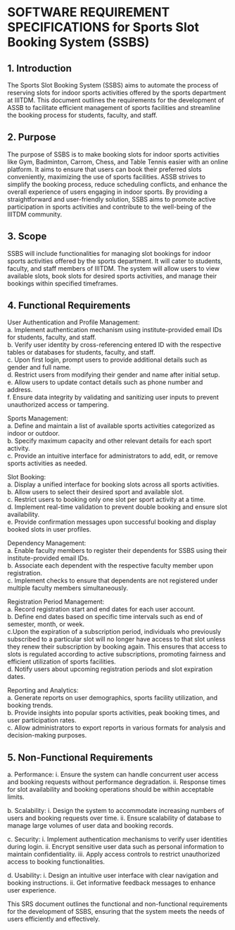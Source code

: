 # SOFTWARE REQUIREMENT SPECIFICATIONS for Sports Slot Booking System (SSBS)

## 1. Introduction<br>
The Sports Slot Booking System (SSBS) aims to automate the process of reserving slots for indoor sports activities offered by the sports department at IIITDM. This document outlines the requirements for the development of ASSB to facilitate efficient management of sports facilities and streamline the booking process for students, faculty, and staff.

## 2. Purpose <br>
The purpose of SSBS is to make booking slots for indoor sports activities like Gym, Badminton, Carrom, Chess, and Table Tennis easier with an online platform. It aims to ensure that users can book their preferred slots conveniently, maximizing the use of sports facilities. ASSB strives to simplify the booking process, reduce scheduling conflicts, and enhance the overall experience of users engaging in indoor sports. By providing a straightforward and user-friendly solution, SSBS aims to promote active participation in sports activities and contribute to the well-being of the IIITDM community.

## 3. Scope<br>
SSBS will include functionalities for managing slot bookings for indoor sports activities offered by the sports department. It will cater to students, faculty, and staff members of IIITDM. The system will allow users to view available slots, book slots for desired sports activities, and manage their bookings within specified timeframes.

## 4. Functional Requirements<br>
User Authentication and Profile Management:<br>
a. Implement authentication mechanism using institute-provided email IDs for students, faculty, and staff.<br>
b. Verify user identity by cross-referencing entered ID with the respective tables or databases for students, faculty, and staff.<br>
c. Upon first login, prompt users to provide additional details such as gender and full name.<br>
d. Restrict users from modifying their gender and name after initial setup.<br>
e. Allow users to update contact details such as phone number and address.<br>
f. Ensure data integrity by validating and sanitizing user inputs to prevent unauthorized access or tampering.<br>

Sports Management:<br>
a. Define and maintain a list of available sports activities categorized as indoor or outdoor.<br>
b. Specify maximum capacity and other relevant details for each sport activity.<br>
c. Provide an intuitive interface for administrators to add, edit, or remove sports activities as needed.<br>

Slot Booking:<br>
a. Display a unified interface for booking slots across all sports activities.<br>
b. Allow users to select their desired sport and available slot.<br>
c. Restrict users to booking only one slot per sport activity at a time.<br>
d. Implement real-time validation to prevent double booking and ensure slot availability.<br>
e. Provide confirmation messages upon successful booking and display booked slots in user profiles.<br>

Dependency Management:<br>
a. Enable faculty members to register their dependents for SSBS using their institute-provided email IDs.<br>
b. Associate each dependent with the respective faculty member upon registration.<br>
c. Implement checks to ensure that dependents are not registered under multiple faculty members simultaneously.<br>

Registration Period Management:<br>
a. Record registration start and end dates for each user account.<br>
b. Define end dates based on specific time intervals such as end of semester, month, or week.<br>
c.Upon the expiration of a subscription period, individuals who previously subscribed to a particular slot will no longer have access to that slot unless they renew their subscription by booking again. This ensures that access to slots is regulated according to active subscriptions, promoting fairness and efficient utilization of sports facilities.<br>
d. Notify users about upcoming registration periods and slot expiration dates.<br>

Reporting and Analytics:<br>
a. Generate reports on user demographics, sports facility utilization, and booking trends.<br>
b. Provide insights into popular sports activities, peak booking times, and user participation rates.<br>
c. Allow administrators to export reports in various formats for analysis and decision-making purposes.<br>

## 5. Non-Functional Requirements<br>
a. Performance:
i. Ensure the system can handle concurrent user access and booking requests without performance degradation.
ii. Response times for slot availability and booking operations should be within acceptable limits.

b. Scalability:
i. Design the system to accommodate increasing numbers of users and booking requests over time.
ii. Ensure scalability of database to manage large volumes of user data and booking records.

c. Security:
i. Implement authentication mechanisms to verify user identities during login.
ii. Encrypt sensitive user data such as personal information to maintain confidentiality.
iii. Apply access controls to restrict unauthorized access to booking functionalities.

d. Usability:
i. Design an intuitive user interface with clear navigation and booking instructions.
ii. Get informative feedback messages to enhance user experience.

This SRS document outlines the functional and non-functional requirements for the development of SSBS, ensuring that the system meets the needs of users efficiently and effectively.
